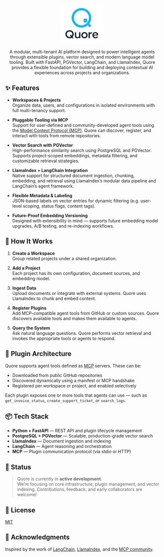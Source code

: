 <p align="center">
  <img width="140px" src="assets/logo.png">
  
  <p align="center">
    A modular, multi-tenant AI platform designed to power intelligent agents through extensible plugins, vector search, and modern language model tooling. Built with FastAPI, PGVector, LangChain, and LlamaIndex, Quore provides a flexible foundation for building and deploying contextual AI experiences across projects and organizations.
  </p>
</p>

## ✨ Features

- **Workspaces & Projects**  
  Organize data, users, and configurations in isolated environments with full multi-tenancy support.

- **Pluggable Tooling via MCP**  
  Support for user-defined and community-developed agent tools using the [Model Context Protocol (MCP)](https://modelcontext.org/). Quore can discover, register, and interact with tools from remote repositories.

- **Vector Search with PGVector**  
  High-performance similarity search using PostgreSQL and PGVector. Supports project-scoped embeddings, metadata filtering, and customizable retrieval strategies.

- **LlamaIndex + LangChain Integration**  
  Native support for structured document ingestion, chunking, embedding, and retrieval using LlamaIndex’s modular data pipeline and LangChain’s agent framework.

- **Flexible Metadata & Labeling**  
  JSON-based labels on vector entries for dynamic filtering (e.g. user-level scoping, status flags, content tags).

- **Future-Proof Embedding Versioning**  
  Designed with extensibility in mind — supports future embedding model upgrades, A/B testing, and re-indexing workflows.

## 🧠 How It Works

1. **Create a Workspace**  
   Group related projects under a shared organization.

2. **Add a Project**  
   Each project has its own configuration, document sources, and embedding model.

3. **Ingest Data**  
   Upload documents or integrate with external systems. Quore uses LlamaIndex to chunk and embed content.

4. **Register Plugins**  
   Add MCP-compatible agent tools from GitHub or custom sources. Quore discovers available tools and makes them available to agents.

5. **Query the System**  
   Ask natural language questions. Quore performs vector retrieval and invokes the appropriate tools or agents to respond.

## 🧩 Plugin Architecture

Quore supports agent tools defined as [MCP](https://modelcontext.org/) servers. These can be:

- Downloaded from public GitHub repositories
- Discovered dynamically using a manifest or MCP handshake
- Registered per workspace or project, and enabled selectively

Each plugin exposes one or more tools that agents can use — such as `get_invoice_status`, `create_support_ticket`, or `search_logs`.

## 📦 Tech Stack

- **Python + FastAPI** — REST API and plugin lifecycle management
- **PostgreSQL + PGVector** — Scalable, production-grade vector search
- **LlamaIndex** — Document ingestion and indexing
- **LangChain** — Agent reasoning and orchestration
- **MCP** — Plugin communication protocol (via stdio or HTTP)

## 🚧 Status

> Quore is currently in **active development**.  
> We’re focusing on core infrastructure, plugin management, and vector indexing. Contributions, feedback, and early collaborators are welcome!

## 📖 License

[MIT](LICENSE)

## 🙌 Acknowledgments

Inspired by the work of [LangChain](https://github.com/langchain-ai/langchain), [LlamaIndex](https://github.com/jerryjliu/llama_index), and the [MCP community](https://modelcontext.org/).
